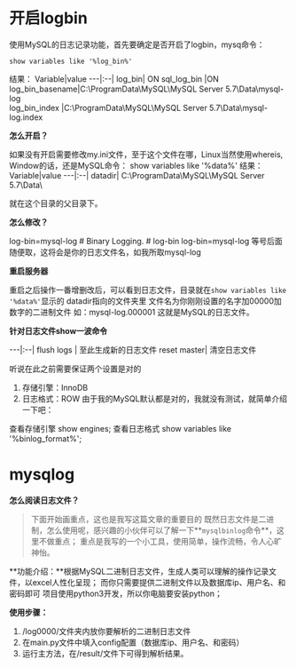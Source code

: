 
开启logbin
========

使用MySQL的日志记录功能，首先要确定是否开启了logbin，mysq命令：

    show variables like '%log_bin%' 
结果：
Variable|value
---|:--|
log_bin|	ON
sql_log_bin	|ON
log_bin_basename|C:\ProgramData\MySQL\MySQL Server 5.7\Data\mysql-log  
log_bin_index	|C:\ProgramData\MySQL\MySQL Server 5.7\Data\mysql-log.index


**怎么开启？**

如果没有开启需要修改my.ini文件，至于这个文件在哪，Linux当然使用whereis,
Window的话，还是MySQL命令：
    show variables like '%data%' 
结果：
Variable|value
---|:--|
datadir|	C:\ProgramData\MySQL\MySQL Server 5.7\Data\

就在这个目录的父目录下。

**怎么修改？**

log-bin=mysql-log
    # Binary Logging.
    # log-bin
    log-bin=mysql-log
等号后面随便取，这将会是你的日志文件名，如我所取mysql-log

**重启服务器**

重启之后操作一番增删改后，可以看到日志文件，目录就在`show variables like '%data%'`显示的 datadir指向的文件夹里
    文件名为你刚刚设置的名字加00000加数字的二进制文件
    如：mysql-log.000001
这就是MySQL的日志文件。

**针对日志文件show一波命令**

---|:--|
 flush logs |	至此生成新的日志文件
reset master| 清空日志文件


听说在此之前需要保证两个设置是对的

 1. 存储引擎：InnoDB
 2. 日志格式：ROW
由于我的MySQL默认都是对的，我就没有测试，就简单介绍一下吧：

查看存储引擎
    show engines;
查看日志格式
    show variables like '%binlog_format%';
    

mysqlog
=======
**怎么阅读日志文件？**

>下面开始画重点，这也是我写这篇文章的重要目的
既然日志文件是二进制，怎么使用呢，感兴趣的小伙伴可以了解一下**`mysqlbinlog`命令**，这里不做重点；
重点是我写的一个小工具，使用简单，操作流畅，令人心旷神怡。

**功能介绍：**根据MySQL二进制日志文件，生成人类可以理解的操作记录文件，以excel人性化呈现；
而你只需要提供二进制文件以及数据库ip、用户名、和密码即可
项目使用python3开发，所以你电脑要安装python；


**使用步骤：**

 1. /log0000/文件夹内放你要解析的二进制日志文件
 2. 在main.py文件中填入config配置（数据库ip、用户名、和密码）
 3. 运行主方法，在/result/文件下可得到解析结果。
 

